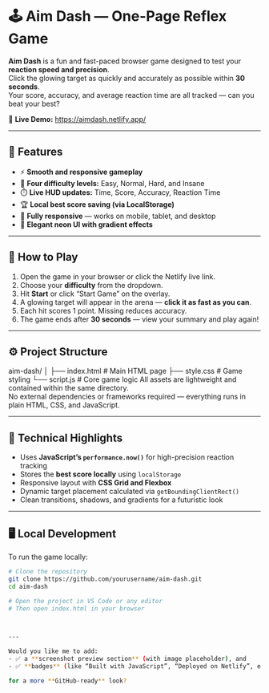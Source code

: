# 🕹️ Aim Dash — One-Page Reflex Game

**Aim Dash** is a fun and fast-paced browser game designed to test your **reaction speed and precision**.  
Click the glowing target as quickly and accurately as possible within **30 seconds**.  
Your score, accuracy, and average reaction time are all tracked — can you beat your best?

🎯 **Live Demo:** https://aimdash.netlify.app/


---

## 🚀 Features

- ⚡ **Smooth and responsive gameplay**
- 🧠 **Four difficulty levels:** Easy, Normal, Hard, and Insane  
- ⏱️ **Live HUD updates:** Time, Score, Accuracy, Reaction Time  
- 🏆 **Local best score saving (via LocalStorage)**
- 📱 **Fully responsive** — works on mobile, tablet, and desktop  
- 💫 **Elegant neon UI with gradient effects**

---

## 🧩 How to Play

1. Open the game in your browser or click the Netlify live link.  
2. Choose your **difficulty** from the dropdown.  
3. Hit **Start** or click “Start Game” on the overlay.  
4. A glowing target will appear in the arena — **click it as fast as you can**.  
5. Each hit scores 1 point. Missing reduces accuracy.  
6. The game ends after **30 seconds** — view your summary and play again!

---

## ⚙️ Project Structure
aim-dash/
│
├── index.html # Main HTML page
├── style.css # Game styling
└── script.js # Core game logic
All assets are lightweight and contained within the same directory.  
No external dependencies or frameworks required — everything runs in plain HTML, CSS, and JavaScript.

---

## 🧠 Technical Highlights

- Uses **JavaScript’s `performance.now()`** for high-precision reaction tracking  
- Stores the **best score locally** using `localStorage`  
- Responsive layout with **CSS Grid and Flexbox**  
- Dynamic target placement calculated via `getBoundingClientRect()`  
- Clean transitions, shadows, and gradients for a futuristic look  

---

## 🖥️ Local Development

To run the game locally:

```bash
# Clone the repository
git clone https://github.com/yourusername/aim-dash.git
cd aim-dash

# Open the project in VS Code or any editor
# Then open index.html in your browser



---

Would you like me to add:
- ✅ a **screenshot preview section** (with image placeholder), and  
- ✅ **badges** (like “Built with JavaScript”, “Deployed on Netlify”, etc.)  

for a more **GitHub-ready** look?
